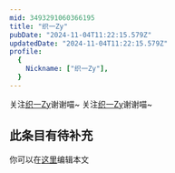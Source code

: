 ```yaml
---
mid: 3493291060366195
title: "织一Zy"
pubDate: "2024-11-04T11:22:15.579Z"
updatedDate: "2024-11-04T11:22:15.579Z"
profile:
  {
    Nickname: ["织一Zy"],
  }
---
```


关注[织一Zy](https://space.bilibili.com/3493291060366195)谢谢喵~ 关注[织一Zy](https://space.bilibili.com/3493291060366195)谢谢喵~

## 此条目有待补充
你可以在[这里](https://github.com/Yuhanawa/VTuber.ICU-Content/edit/master/v/织一Zy/index.md)编辑本文
